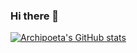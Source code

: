 ### Hi there 👋

[![Archipoeta's GitHub stats](https://github-readme-stats.vercel.app/api?username=archipoeta&show_icons=true&theme=tokyonight)](https://github.com/archipoeta)

<!--
**archipoeta/archipoeta** is a ✨ _special_ ✨ repository because its `README.md` (this file) appears on your GitHub profile.

Here are some ideas to get you started:

- 🔭 I’m currently working on ...
- 🌱 I’m currently learning ...
- 👯 I’m looking to collaborate on ...
- 🤔 I’m looking for help with ...
- 💬 Ask me about ...
- 📫 How to reach me: ...
- 😄 Pronouns: ...
- ⚡ Fun fact: ...
-->
